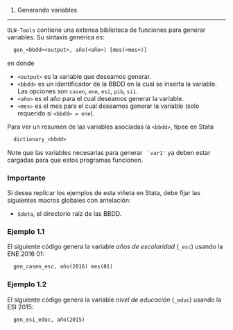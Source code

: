 1. Generando variables
----------------------

``OLN-Tools`` contiene una extensa biblioteca de funciones para generar variables. Su sintaxis genérica es: 
```stata
  gen_<bbdd><output>, año(<año>) [mes(<mes>)]
```

en donde

* ``<output>`` es la variable que deseamos generar.
* ``<bbdd>`` es un identificador de la BBDD en la cual se inserta la variable.  Las opciones son ``casen``, ``ene``, ``esi``, ``pib``, ``sii``.
* ``<año>`` es el año para el cual deseamos generar la variable.
* ``<mes>`` es el mes para el cual deseamos generar la variable (solo requerido si ``<bbdd> = ene``).

Para ver un resumen de las variables asociadas la ``<bbdd>``, tipee en Stata
```stata
  dictionary_<bbdd>
```
Note que las variables necesarias para generar `` `var1'`` ya deben estar cargadas para que estos programas funcionen.



### Importante

Si desea replicar los ejemplos de esta viñeta en Stata, debe fijar las siguientes macros globales con antelación:

- ``$data``, el directorio raíz de las BBDD.

### Ejemplo 1.1

El siguiente código genera la variable *años de escolaridad* (``_esc``) usando la ENE 2016 01:
```stata
  gen_casen_esc, año(2016) mes(01)
```

### Ejemplo 1.2

El siguiente código genera la variable *nivel de educación* (``_educ``) usando la ESI 2015: 
```stata
  gen_esi_educ, año(2015)
```

